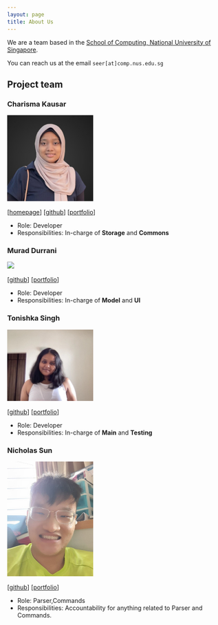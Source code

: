 ```yaml
---
layout: page
title: About Us
---
```


We are a team based in the [School of Computing, National University of Singapore](http://www.comp.nus.edu.sg).

You can reach us at the email `seer[at]comp.nus.edu.sg`

## Project team

### Charisma Kausar

<img src="images/ckcherry23.png" width="200px">

[[homepage](https://ckcherry23.github.io)]
[[github](https://github.com/ckcherry23)]
[[portfolio](team/ckcherry23.md)]

* Role: Developer
* Responsibilities: In-charge of **Storage** and **Commons**

### Murad Durrani

<img src="images/muraddurani.png" width="200px">

[[github](http://github.com/muraddurrani)]
[[portfolio](team/muraddurrani.md)]

* Role: Developer
* Responsibilities: In-charge of **Model** and **UI**

### Tonishka Singh

<img src="images/tonishka.png" width="200px">

[[github](http://github.com/tonishka)] [[portfolio](team/tonishka.md)]

* Role: Developer
* Responsibilities: In-charge of **Main** and **Testing**

### Nicholas Sun

<img src="images/nicsunxnus.png" width="200px">

[[github](http://github.com/NicsunXnus)]
[[portfolio](team/nicsunxnus.md)]

* Role: Parser,Commands
* Responsibilities: Accountability for anything related to Parser and Commands.
